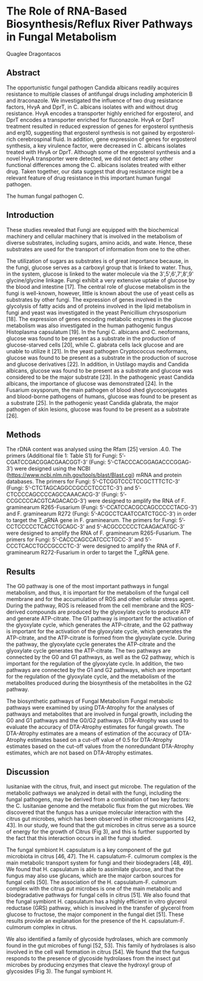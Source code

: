 # The Role of RNA-Based Biosynthesis/Reflux River Pathways in Fungal Metabolism
Quaglee Dragontacos


## Abstract
The opportunistic fungal pathogen Candida albicans readily acquires resistance to multiple classes of antifungal drugs including amphotericin B and itraconazole. We investigated the influence of two drug resistance factors, HvyA and DprT, in C. albicans isolates with and without drug resistance. HvyA encodes a transporter highly enriched for ergosterol, and DprT encodes a transporter enriched for fluconazole. HvyA or DprT treatment resulted in reduced expression of genes for ergosterol synthesis and erg10, suggesting that ergosterol synthesis is not gained by ergosterol-rich cerebrospinal fluid. In addition, gene expression of genes for ergosterol synthesis, a key virulence factor, were decreased in C. albicans isolates treated with HvyA or DprT. Although some of the ergosterol synthesis and a novel HvyA transporter were detected, we did not detect any other functional differences among the C. albicans isolates treated with either drug. Taken together, our data suggest that drug resistance might be a relevant feature of drug resistance in this important human fungal pathogen.

The human fungal pathogen C.


## Introduction
These studies revealed that Fungi are equipped with the biochemical machinery and cellular machinery that is involved in the metabolism of diverse substrates, including sugars, amino acids, and wate. Hence, these substrates are used for the transport of information from one to the other.

The utilization of sugars as substrates is of great importance because, in the fungi, glucose serves as a carboxyl group that is linked to water. Thus, in the system, glucose is linked to the water molecule via the 3',5',6',7',8',9' glycine/glycine linkage. Fungi exhibit a very extensive uptake of glucose by the blood and intestine [17]. The central role of glucose metabolism in the fungi is well-known, however, little is known about the use of yeast cells as substrates by other fungi. The expression of genes involved in the glycolysis of fatty acids and of proteins involved in the lipid metabolism in fungi and yeast was investigated in the yeast Penicillium chrysosporium [18]. The expression of genes encoding metabolic enzymes in the glucose metabolism was also investigated in the human pathogenic fungus Histoplasma capsulatum [19]. In the fungi C. albicans and C. neoformans, glucose was found to be present as a substrate in the production of glucose-starved cells [20], while C. glabrata cells lack glucose and are unable to utilize it [21]. In the yeast pathogen Cryptococcus neoformans, glucose was found to be present as a substrate in the production of sucrose and glucose derivatives [22]. In addition, in Ustilago maydis and Candida albicans, glucose was found to be present as a substrate and glucose was considered to be the major substrate [23]. In the pathogenic yeast Candida albicans, the importance of glucose was demonstrated [24]. In the Fusarium oxysporum, the main pathogen of blood shed glycoconjugates and blood-borne pathogens of humans, glucose was found to be present as a substrate [25]. In the pathogenic yeast Candida glabrata, the major pathogen of skin lesions, glucose was found to be present as a substrate [26].


## Methods
The rDNA content was analysed using the Rfam [25] version .4.0. The primers (Additional file 1: Table S1) for Fungi: 5’-CGATCCGACGGACGAACGGT-3’ (Fungi: 5’-CTACCCACGGAGACCCGGAG-3’) were designed using the NCBI (https://www.ncbi.nlm.nih.gov/tools/blast/Blast.cgi) mRNA and protein databases. The primers for Fungi: 5’-CTCGGTCCCTCCGCTTTCTC-3’ (Fungi: 5’-CTCTAGCAGGCCGCCCTCCCTC-3’) and 5’-CTCCCCAGCCCCAGCCAAACACG-3’ (Fungi: 5’-CCGCCCCACGTCAGACACG-3’) were designed to amplify the RNA of F. graminearum R265-Fusarium (Fungi: 5’-CCATCCACGCCAGCCCCCTACG-3’) and F. graminearum R272 (Fungi: 5’-ACGCCTCAATCCATCTGCC-3’) in order to target the T_gRNA gene in F. graminearum. The primers for Fungi: 5’-CCTCCCCCTCACCTGCAGC-3’ and 5’-ACGCCCCCCTCAAGACATGC-3’ were designed to amplify the RNA of F. graminearum R265-Fusarium. The primers for Fungi: 5’-CACCCAGCCATCCCTGCC-3’ and 5’-CCCTCACCTGCCGCCCTC-3’ were designed to amplify the RNA of F. graminearum R272-Fusarium in order to target the T_gRNA gene.


## Results
The G0 pathway is one of the most important pathways in fungal metabolism, and thus, it is important for the metabolism of the fungal cell membrane and for the accumulation of ROS and other cellular stress agent. During the pathway, ROS is released from the cell membrane and the ROS-derived compounds are produced by the glyoxylate cycle to produce ATP and generate ATP-citrate. The G1 pathway is important for the activation of the glyoxylate cycle, which generates the ATP-citrate, and the G2 pathway is important for the activation of the glyoxylate cycle, which generates the ATP-citrate, and the ATP-citrate is formed from the glyoxylate cycle. During the pathway, the glyoxylate cycle generates the ATP-citrate and the glyoxylate cycle generates the ATP-citrate. The two pathways are connected by the G0 and G1 pathways, as well as the G2 pathway, which is important for the regulation of the glyoxylate cycle. In addition, the two pathways are connected by the G1 and G2 pathways, which are important for the regulation of the glyoxylate cycle, and the metabolism of the metabolites produced during the biosynthesis of the metabolites in the G2 pathway.

The biosynthetic pathways of Fungal Metabolism
Fungal metabolic pathways were examined by using DTA-Atrophy for the analyses of pathways and metabolites that are involved in fungal growth, including the G0 and G1 pathways and the G0/G2 pathways. DTA-Atrophy was used to evaluate the accuracy of DTA-Atrophy estimates for fungal growth. The DTA-Atrophy estimates are a means of estimation of the accuracy of DTA-Atrophy estimates based on a cut-off value of 0.5 for DTA-Atrophy estimates based on the cut-off values from the nonredundant DTA-Atrophy estimates, which are not based on DTA-Atrophy estimates.


## Discussion
lusitaniae with the citrus, fruit, and insect gut microbe. The regulation of the metabolic pathways we analyzed in detail with the fungi, including the fungal pathogens, may be derived from a combination of two key factors: the C. lusitaniae genome and the metabolic flux from the gut microbes. We discovered that the fungus has a unique molecular interaction with the citrus gut microbes, which has been observed in other microorganisms [42, 43]. In our study, we found that the gut microbes in citrus serve as a source of energy for the growth of Citrus (Fig 3), and this is further supported by the fact that this interaction occurs in all the fungi studied.

The fungal symbiont H. capsulatum is a key component of the gut microbiota in citrus [46, 47]. The H. capsulatum-F. culmorum complex is the main metabolic transport system for fungi and their biodegraders [48, 49]. We found that H. capsulatum is able to assimilate glucose, and that the fungus may also use glucans, which are the major carbon sources for fungal cells [50]. The association of the H. capsulatum-F. culmorum complex with the citrus gut microbes is one of the main metabolic and biodegradative pathways for fungal cells in citrus [51]. We also found that the fungal symbiont H. capsulatum has a highly efficient in vitro glycerol reductase (GRS) pathway, which is involved in the transfer of glycerol from glucose to fructose, the major component in the fungal diet [51]. These results provide an explanation for the presence of the H. capsulatum-F. culmorum complex in citrus.

We also identified a family of glycoside hydrolases, which are commonly found in the gut microbes of fungi [52, 53]. This family of hydrolases is also involved in the cell wall formation in citrus [54]. We found that the fungus responds to the presence of glycoside hydrolases from the insect gut microbes by producing enzymes that cleave the hydroxyl group of glycosides (Fig 3). The fungal symbiont H.

